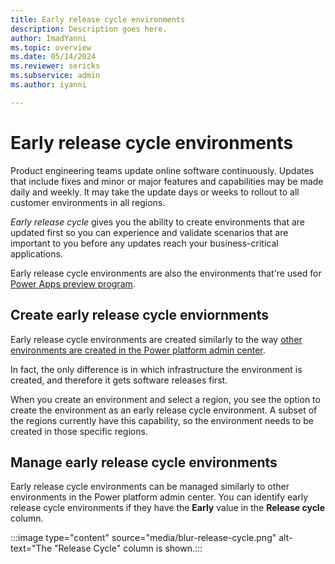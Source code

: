 ```yaml
---
title: Early release cycle environments
description: Description goes here.
author: ImadYanni
ms.topic: overview
ms.date: 05/14/2024
ms.reviewer: sericks
ms.subservice: admin
ms.author: iyanni

---
```

# Early release cycle environments
Product engineering teams update online software continuously. Updates that include fixes and minor or major features and capabilities may be made daily and weekly. It may take the update days or weeks to rollout to all customer environments in all regions. 

_Early release cycle_ gives you the ability to create environments that are updated first so you can experience and validate scenarios that are important to you before any updates reach your business-critical applications.

Early release cycle environments are also the environments that're used for [Power Apps preview program](/power-apps/maker/powerapps-preview-program).

## Create early release cycle enviornments

Early release cycle environments are created similarly to the way [other environments are created in the Power platform admin center](create-environment.md). 

In fact, the only difference is in which infrastructure the environment is created, and therefore it gets software releases first.

When you create an environment and select a region, you see the option to create the environment as an early release cycle environment. A subset of the regions currently have this capability, so the environment needs to be created in those specific regions. 
 
## Manage early release cycle environments

Early release cycle environments can be managed similarly to other environments in the Power platform admin center.  You can identify early release cycle environments if they have the **Early** value in the **Release cycle** column.

:::image type="content" source="media/blur-release-cycle.png" alt-text="The "Release Cycle" column is shown.:::

